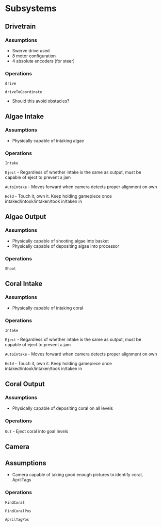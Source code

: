 # Subsystems

## Drivetrain

### Assumptions
* Swerve drive used
* 8 motor configuration
* 4 absolute encoders (for steer)

### Operations
`drive`

`driveToCoordinate`
* Should this avoid obstacles?

## Algae Intake

### Assumptions
* Physically capable of intaking algae

### Operations
`Intake`

`Eject` - Regardless of whether intake is the same as output, must be capable of eject to prevent a jam

`AutoIntake` - Moves forward when camera detects proper alignment on own

`Hold` - Touch it, own it. Keep holding gamepiece once intaked/intook/intaken/took in/taken in

## Algae Output

### Assumptions
* Physically capable of shooting algae into basket
* Physically capable of depositing algae into processor

### Operations
`Shoot`

## Coral Intake

### Assumptions
* Physically capable of intaking coral

### Operations
`Intake`

`Eject` - Regardless of whether intake is the same as output, must be capable of eject to prevent a jam

`AutoIntake` - Moves forward when camera detects proper alignment on own

`Hold` - Touch it, own it. Keep holding gamepiece once intaked/intook/intaken/took in/taken in

## Coral Output

### Assumptions
* Physically capable of depositing coral on all levels

### Operations
`Out` - Eject coral into goal levels

## Camera

## Assumptions
* Camera capable of taking good enough pictures to identify coral, AprilTags

### Operations
`FindCoral`

`FindCoralPos`

`AprilTagPos`
